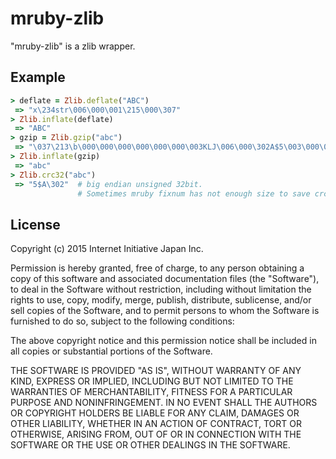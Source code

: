 # mruby-zlib

"mruby-zlib" is a zlib wrapper.

## Example

```Ruby
> deflate = Zlib.deflate("ABC")
 => "x\234str\006\000\001\215\000\307"
> Zlib.inflate(deflate)
 => "ABC"
> gzip = Zlib.gzip("abc")
 => "\037\213\b\000\000\000\000\000\000\003KLJ\006\000\302A$5\003\000\000\000"
> Zlib.inflate(gzip)
 => "abc"
> Zlib.crc32("abc")
 => "5$A\302"  # big endian unsigned 32bit.
               # Sometimes mruby fixnum has not enough size to save crc32.
```


## License

Copyright (c) 2015 Internet Initiative Japan Inc.

Permission is hereby granted, free of charge, to any person obtaining a 
copy of this software and associated documentation files (the "Software"), 
to deal in the Software without restriction, including without limitation 
the rights to use, copy, modify, merge, publish, distribute, sublicense, 
and/or sell copies of the Software, and to permit persons to whom the 
Software is furnished to do so, subject to the following conditions:

The above copyright notice and this permission notice shall be included in 
all copies or substantial portions of the Software.

THE SOFTWARE IS PROVIDED "AS IS", WITHOUT WARRANTY OF ANY KIND, EXPRESS OR 
IMPLIED, INCLUDING BUT NOT LIMITED TO THE WARRANTIES OF MERCHANTABILITY, 
FITNESS FOR A PARTICULAR PURPOSE AND NONINFRINGEMENT. IN NO EVENT SHALL THE 
AUTHORS OR COPYRIGHT HOLDERS BE LIABLE FOR ANY CLAIM, DAMAGES OR OTHER 
LIABILITY, WHETHER IN AN ACTION OF CONTRACT, TORT OR OTHERWISE, ARISING 
FROM, OUT OF OR IN CONNECTION WITH THE SOFTWARE OR THE USE OR OTHER 
DEALINGS IN THE SOFTWARE.
